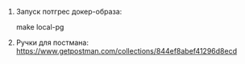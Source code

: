 1. Запуск потгрес докер-образа:

    make local-pg 
2. Ручки для постмана: https://www.getpostman.com/collections/844ef8abef41296d8ecd